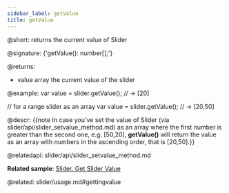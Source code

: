 ```yaml
---
sidebar_label: getValue
title: getValue
---          
```


@short: returns the current value of Slider

@signature: {'getValue(): number[];'}

@returns:
- value 	array		the current value of the slider

@example:
var value = slider.getValue(); // -> [20]

// for a range slider as an array
var value = slider.getValue(); // -> [20,50]



@descr:
{{note In case you've set the value of Slider (via slider/api/slider_setvalue_method.md) as an array where the first number is greater than the second one, e.g. [50,20], **getValue()** will return the value as an array
with numbers in the ascending order, that is [20,50].}}


@relatedapi:
slider/api/slider_setvalue_method.md




**Related sample**: [Slider. Get Slider Value](https://snippet.dhtmlx.com/xlb8nbdx)

@related: slider/usage.md#gettingvalue